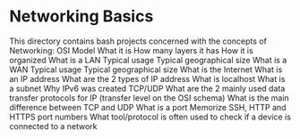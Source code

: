 # Networking Basics
This directory contains bash projects concerned with
the concepts of Networking:
OSI Model
	What it is
	How many layers it has
	How it is organized
What is a LAN
	Typical usage
	Typical geographical size
What is a WAN
	Typical usage
	Typical geographical size
What is the Internet
	What is an IP address
	What are the 2 types of IP address
	What is localhost
	What is a subnet
	Why IPv6 was created
TCP/UDP
	What are the 2 mainly used data transfer protocols for IP (transfer level on the OSI schema)
	What is the main difference between TCP and UDP
	What is a port
	Memorize SSH, HTTP and HTTPS port numbers
	What tool/protocol is often used to check if a device is connected to a network

